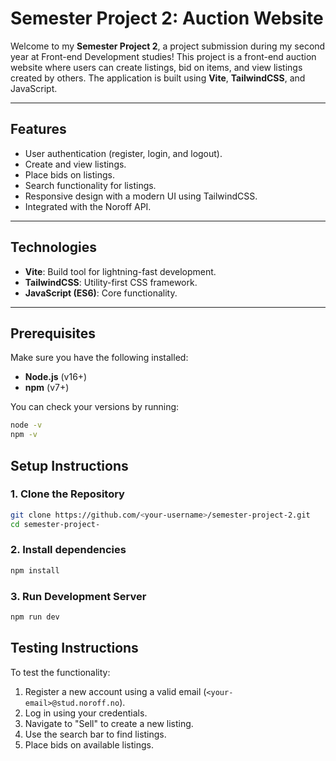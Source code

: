 # Semester Project 2: Auction Website

Welcome to my **Semester Project 2**, a project submission during my second year at Front-end Development studies! This project is a front-end auction website where users can create listings, bid on items, and view listings created by others. The application is built using **Vite**, **TailwindCSS**, and JavaScript.

---

## Features

- User authentication (register, login, and logout).
- Create and view listings.
- Place bids on listings.
- Search functionality for listings.
- Responsive design with a modern UI using TailwindCSS.
- Integrated with the Noroff API.

---

## Technologies

- **Vite**: Build tool for lightning-fast development.
- **TailwindCSS**: Utility-first CSS framework.
- **JavaScript (ES6)**: Core functionality.

---

## Prerequisites

Make sure you have the following installed:

- **Node.js** (v16+)
- **npm** (v7+)

You can check your versions by running:

```bash
node -v
npm -v
```

## Setup Instructions

### 1. Clone the Repository

```bash
git clone https://github.com/<your-username>/semester-project-2.git
cd semester-project-
```

### 2. Install dependencies

```bash
npm install
```

### 3. Run Development Server

```bash
npm run dev
```

## Testing Instructions

To test the functionality:

1. Register a new account using a valid email (`<your-email>@stud.noroff.no`).
2. Log in using your credentials.
3. Navigate to "Sell" to create a new listing.
4. Use the search bar to find listings.
5. Place bids on available listings.
